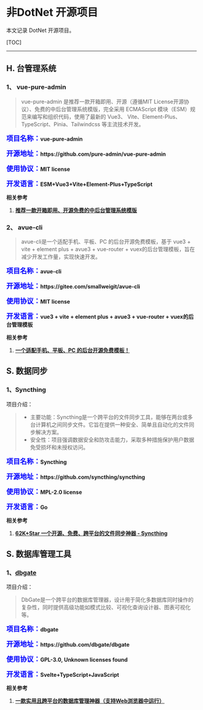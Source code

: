 # 非DotNet 开源项目

本文记录 DotNet 开源项目。

[TOC]

---

## H. 台管理系统

### 1、 vue-pure-admin

>vue-pure-admin 是推荐一款开箱即用、开源（遵循MIT License开源协议）、免费的中后台管理系统模版，完全采用 ECMAScript 模块（ESM）规范来编写和组织代码，使用了最新的 Vue3、 Vite、Element-Plus、TypeScript、Pinia、Tailwindcss 等主流技术开发。

<p><span style="color:blue;font-weight:bold;font-size:18px;">项目名称：</span><b>vue-pure-admin</b></p>

<p><span style="color:blue;font-weight:bold;font-size:18px;">开源地址：</span><b>https://github.com/pure-admin/vue-pure-admin</b></p>

<p><span style="color:blue;font-weight:bold;font-size:18px;">使用协议：</span><b>MIT license</b></p>

<p><span style="color:blue;font-weight:bold;font-size:18px;">开发语言：</span><b>ESM+Vue3+Vite+Element-Plus+TypeScript</b></p>

**相关参考**

1. **[推荐一款开箱即用、开源免费的中后台管理系统模版](https://mp.weixin.qq.com/s?__biz=MzIxMTUzNzM5Ng==&mid=2247503284&idx=3&sn=016f8158b78f671f9f848ad0d9acad3e&chksm=96a011c9f1503fa5e9d63c2952cdb14b85bbe508d05ca4623e5b96bd8bf9fa37bd583413eebb&scene=126&sessionid=1721608423#rd)**



### 2、 avue-cli

>avue-cli是一个适配手机、平板、PC 的后台开源免费模板，基于 vue3 + vite + element plus + avue3 + vue-router + vuex的后台管理模板，旨在减少开发工作量，实现快速开发。

<p><span style="color:blue;font-weight:bold;font-size:18px;">项目名称：</span><b>avue-cli</b></p>

<p><span style="color:blue;font-weight:bold;font-size:18px;">开源地址：</span><b>https://gitee.com/smallweigit/avue-cli</b></p>

<p><span style="color:blue;font-weight:bold;font-size:18px;">使用协议：</span><b>MIT license</b></p>

<p><span style="color:blue;font-weight:bold;font-size:18px;">开发语言：</span><b>vue3 + vite + element plus + avue3 + vue-router + vuex的后台管理模板</b></p>

**相关参考**

1. **[一个适配手机、平板、PC 的后台开源免费模板！](https://mp.weixin.qq.com/s?__biz=MzIxMTUzNzM5Ng==&mid=2247504018&idx=3&sn=5a5e7790173d1d85096dce0969c255cc&chksm=96e5a07627b93f754d3ab5b8f09707d99946bb4fe0e0c5b015ff85ed464d7f715a579819520b&scene=126&sessionid=1723423096#rd)**



## S. 数据同步

### 1、Syncthing

项目介绍：

> - 主要功能：Syncthing是一个跨平台的文件同步工具，能够在两台或多台计算机之间同步文件。它旨在提供一种安全、简单且自动化的文件同步解决方案。
> - 安全性：项目强调数据安全和防攻击能力，采取多种措施保护用户数据免受损坏和未授权访问。

<p><span style="color:blue;font-weight:bold;font-size:18px;">项目名称：</span><b>Syncthing</b></p>

<p><span style="color:blue;font-weight:bold;font-size:18px;">开源地址：</span><b>https://github.com/syncthing/syncthing</b></p>

<p><span style="color:blue;font-weight:bold;font-size:18px;">使用协议：</span><b>MPL-2.0 license</b></p>

<p><span style="color:blue;font-weight:bold;font-size:18px;">开发语言：</span><b>Go</b></p>

**相关参考**

1. **[62K+Star 一个开源、免费、跨平台的文件同步神器 - Syncthing](https://mp.weixin.qq.com/s?__biz=MzIxMTUzNzM5Ng==&mid=2247503495&idx=3&sn=5c1b1c2c7dd1a5227340382d83ea5435&chksm=96b6d09da731d0a322d689748ce41f3538f3c9838695652fda0f0df8bc9702f70727c0048b30&scene=126&sessionid=1722213176&poc_token=HEPjpmajoIu7rvppTYLqjrzI3viOadQ5mWGTg4No)**



## S. 数据库管理工具

### 1、[dbgate](https://github.com/dbgate/dbgate)

项目介绍：

> DbGate是一个跨平台的数据库管理器，设计用于简化多数据库同时操作的复杂性，同时提供高级功能如模式比较、可视化查询设计器、图表可视化等。

<p><span style="color:blue;font-weight:bold;font-size:18px;">项目名称：</span><b>dbgate</b></p>

<p><span style="color:blue;font-weight:bold;font-size:18px;">开源地址：</span><b>https://github.com/dbgate/dbgate</b></p>

<p><span style="color:blue;font-weight:bold;font-size:18px;">使用协议：</span><b>GPL-3.0, Unknown licenses found</b></p>

<p><span style="color:blue;font-weight:bold;font-size:18px;">开发语言：</span><b>Svelte+TypeScript+JavaScript</b></p>

**相关参考**

1. **[一款实用且跨平台的数据库管理神器（支持Web浏览器中运行）](https://mp.weixin.qq.com/s?__biz=MzIxMTUzNzM5Ng==&mid=2247504346&idx=3&sn=4de65d2842bfbad757598b87395e1159&chksm=962ffa475b0d4384a7ff6d6a6da778c2ec80e7c47a97c823ad17b9b018fb0991deaed421af7c&scene=126&sessionid=1724115259#rd)**
